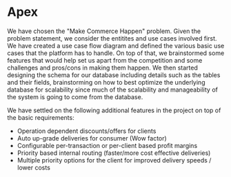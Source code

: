 # Apex
We have chosen the "Make Commerce Happen" problem. Given the problem statement, we consider the entitites and use cases involved first. We have created a use case flow diagram and defined the various basic use cases that the platform has to handle. On top of that, we brainstormed some features that would help set us apart from the competition and some challenges and pros/cons in making them happen. We then started designing the schema for our database including details such as the tables and their fields, brainstorming on how to best optimize the underlying database for scalability since much of the scalability and manageability of the system is going to come from the database.

We have settled on the following additional features in the project on top of the basic requirements:
- Operation dependent discounts/offers for clients
- Auto up-grade deliveries for consumer (Wow factor)
- Configurable per-transaction or per-client based profit margins
- Priority based internal routing (faster/more cost effective deliveries)
- Multiple priority options for the client for improved delivery speeds / lower costs

